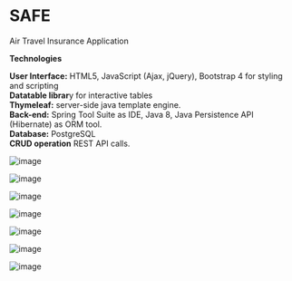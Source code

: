 # SAFE
Air Travel Insurance Application

**Technologies**

**User Interface:** HTML5, JavaScript (Ajax, jQuery), Bootstrap 4 for styling and scripting <br />
**Datatable librar**y for interactive tables <br />
**Thymeleaf:** server-side java template engine. <br />
**Back-end:** Spring Tool Suite as IDE, Java 8, Java Persistence API (Hibernate) as ORM tool. <br />
**Database:** PostgreSQL <br />
**CRUD operation**  REST API calls. <br />

![image](https://github.com/hsam-2021/SAFE/assets/94940146/cee65130-d315-4ee4-a1be-ad7b479bf3b7)

![image](https://github.com/hsam-2021/SAFE/assets/94940146/e224fa02-7fd0-4631-bd5a-e29ed2bd8431)

![image](https://github.com/hsam-2021/SAFE/assets/94940146/21b9e0aa-ca74-4b9d-8efd-6e757988389e)

![image](https://github.com/hsam-2021/SAFE/assets/94940146/69362be7-80c6-4efc-83d6-908db2e63691)

![image](https://github.com/hsam-2021/SAFE/assets/94940146/80ee2652-d275-425a-9237-b4da690e55a4)

![image](https://github.com/hsam-2021/SAFE/assets/94940146/ffe3f43c-bb79-4e65-81a5-ce6119bd243f)

![image](https://github.com/hsam-2021/SAFE/assets/94940146/d7b018d7-3be3-4c17-8d05-7e2abb38411c)



